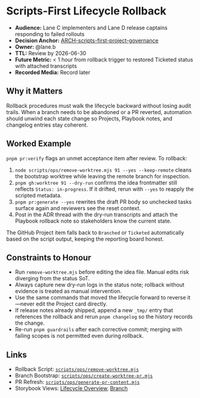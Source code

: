 # Scripts-First Lifecycle Rollback

- **Audience:** Lane C implementers and Lane D release captains responding to failed rollouts
- **Decision Anchor:** [ARCH-scripts-first-project-governance](https://github.com/louis-pvs/plaincraft/blob/main/ideas/ARCH-scripts-first-project-governance.md)
- **Owner:** @lane.b
- **TTL:** Review by 2026-06-30
- **Future Metric:** < 1 hour from rollback trigger to restored Ticketed status with attached transcripts
- **Recorded Media:** Record later

## Why it Matters

Rollback procedures must walk the lifecycle backward without losing audit trails. When a branch needs to be abandoned or a PR reverted, automation should unwind each state change so Projects, Playbook notes, and changelog entries stay coherent.

## Worked Example

`pnpm pr:verify` flags an unmet acceptance item after review. To rollback:

1. `node scripts/ops/remove-worktree.mjs 91 --yes --keep-remote` cleans the bootstrap worktree while leaving the remote branch for inspection.
2. `pnpm gh:worktree 91 --dry-run` confirms the idea frontmatter still reflects `Status: in-progress`. If it drifted, rerun with `--yes` to reapply the scripted metadata.
3. `pnpm pr:generate --yes` rewrites the draft PR body so unchecked tasks surface again and reviewers see the reset context.
4. Post in the ADR thread with the dry-run transcripts and attach the Playbook rollback note so stakeholders know the current state.

The GitHub Project item falls back to `Branched` or `Ticketed` automatically based on the script output, keeping the reporting board honest.

## Constraints to Honour

- Run `remove-worktree.mjs` before editing the idea file. Manual edits risk diverging from the status SoT.
- Always capture new dry-run logs in the status note; rollback without evidence is treated as manual intervention.
- Use the same commands that moved the lifecycle forward to reverse it—never edit the Project card directly.
- If release notes already shipped, append a new `_tmp/` entry that references the rollback and rerun `pnpm changelog` so the history records the change.
- Re-run `pnpm guardrails` after each corrective commit; merging with failing scopes is not permitted even during rollback.

## Links

- Rollback Script: [`scripts/ops/remove-worktree.mjs`](https://github.com/louis-pvs/plaincraft/blob/main/scripts/ops/remove-worktree.mjs)
- Branch Bootstrap: [`scripts/ops/create-worktree-pr.mjs`](https://github.com/louis-pvs/plaincraft/blob/main/scripts/ops/create-worktree-pr.mjs)
- PR Refresh: [`scripts/ops/generate-pr-content.mjs`](https://github.com/louis-pvs/plaincraft/blob/main/scripts/ops/generate-pr-content.mjs)
- Storybook Views: [Lifecycle Overview](https://louis-pvs.github.io/plaincraft/storybook/?path=/docs/governance-lifecycle-overview--docs), [Branch](https://louis-pvs.github.io/plaincraft/storybook/?path=/docs/governance-lifecycle-branch--docs)
